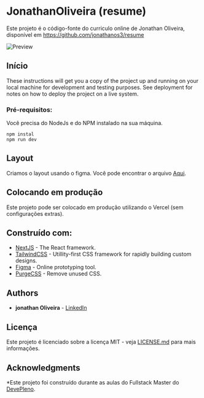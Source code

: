 # JonathanOliveira (resume)

Este projeto é o código-fonte do curriculo online de Jonathan Oliveira, disponível em https://github.com/jonathanos3/resume

![Preview](https://github.com/jonathanos3/resume-lemon-phi.vercel.app/blob/master/PrintTela.PNG?raw=true)

## Início

These instructions will get you a copy of the project up and running on your local machine for development and testing purposes. See deployment for notes on how to deploy the project on a live system.

### Pré-requisitos:

Você precisa do NodeJs e do NPM instalado na sua máquina.

```
npm instal
npm run dev
```
## Layout

Criamos o layout usando o figma. Você pode encontrar o arquivo [Aqui]().

## Colocando em produção

Este projeto pode ser colocado em produção utilizando o Vercel (sem configurações extras).

## Construído com:

* [NextJS](https://nextjs.org/) -  The React framework.
* [TailwindCSS](https://tailwindcss.com/) - Utillity-first CSS framework for rapidly building custom designs.
* [Figma](https://figma.com/) - Online prototyping tool.
* [PurgeCSS](https://purgecss.com/) - Remove unused CSS.

## Authors

* **jonathan Oliveira** - [LinkedIn](https://www.linkedin.com/in/jonathanos3/)


## Licença
Este projeto é licenciado sobre a licença MIT - veja [LICENSE.md](LICENSE.md) para mais informações.

## Acknowledgments

*Este projeto foi construído durante as aulas do Fullstack Master do [DevePleno](https://devpleno.com). 